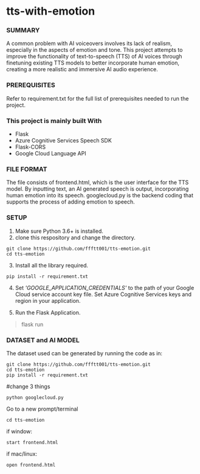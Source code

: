 # tts-with-emotion

### SUMMARY

A common problem with AI voiceovers involves its lack of realism, especially in the aspects of emotion and tone. This project attempts to improve the functionality of text-to-speech (TTS) of AI voices through finetuning existing TTS models to better incorporate human emotion, creating a more realistic and immersive AI audio experience. 


### PREREQUISITES

Refer to requirement.txt for the full list of prerequisites needed to run the project.

### This project is mainly built With

- Flask
- Azure Cognitive Services Speech SDK
- Flask-CORS
- Google Cloud Language API


### FILE FORMAT

The file consists of frontend.html, which is the user interface for the TTS model. By inputting text, an AI generated speech is output, incorporating human emotion into its speech. googlecloud.py is the backend coding that supports the process of adding emotion to speech.


### SETUP

1. Make sure Python 3.6+ is installed.
2. clone this respository and change the directory.
```
git clone https://github.com/ffftt001/tts-emotion.git
cd tts-emotion
```
3. Install all the library required.
```
pip install -r requirement.txt
```

4. Set *'GOOGLE_APPLICATION_CREDENTIALS'* to the path of your Google Cloud service account key file.
Set Azure Cognitive Services keys and region in your application.

6. Run the Flask Application.
  >flask run


### DATASET and AI MODEL

The dataset used can be generated by running the code as in:


```
git clone https://github.com/ffftt001/tts-emotion.git
cd tts-emotion
pip install -r requirement.txt
```

#change 3 things

```
python googlecloud.py
```

Go to a new prompt/terminal
```
cd tts-emotion
```

if window:
```
start frontend.html
```

if mac/linux:
```
open frontend.html
```






